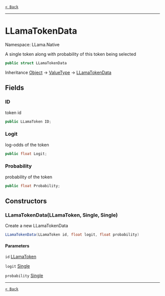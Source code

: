 [`< Back`](./)

---

# LLamaTokenData

Namespace: LLama.Native

A single token along with probability of this token being selected

```csharp
public struct LLamaTokenData
```

Inheritance [Object](https://docs.microsoft.com/en-us/dotnet/api/system.object) → [ValueType](https://docs.microsoft.com/en-us/dotnet/api/system.valuetype) → [LLamaTokenData](./llama.native.llamatokendata.md)

## Fields

### **ID**

token id

```csharp
public LLamaToken ID;
```

### **Logit**

log-odds of the token

```csharp
public float Logit;
```

### **Probability**

probability of the token

```csharp
public float Probability;
```

## Constructors

### **LLamaTokenData(LLamaToken, Single, Single)**

Create a new LLamaTokenData

```csharp
LLamaTokenData(LLamaToken id, float logit, float probability)
```

#### Parameters

`id` [LLamaToken](./llama.native.llamatoken.md)<br>

`logit` [Single](https://docs.microsoft.com/en-us/dotnet/api/system.single)<br>

`probability` [Single](https://docs.microsoft.com/en-us/dotnet/api/system.single)<br>

---

[`< Back`](./)

